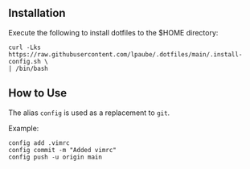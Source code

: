## Installation
Execute the following to install dotfiles to the $HOME directory:
```
curl -Lks https://raw.githubusercontent.com/lpaube/.dotfiles/main/.install-config.sh \
| /bin/bash
```

## How to Use
The alias ``config`` is used as a replacement to ``git``.

Example:
```
config add .vimrc
config commit -m "Added vimrc"
config push -u origin main
```
